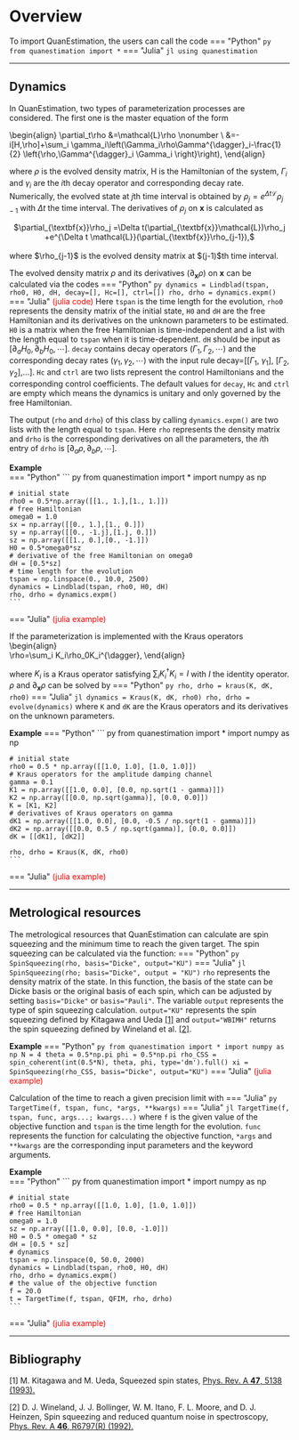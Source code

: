# **Overview**
To import QuanEstimation, the users can call the code
=== "Python"
    ``` py
    from quanestimation import *
    ```
=== "Julia"
    ``` jl
    using quanestimation
    ```

---
## **Dynamics**
In QuanEstimation, two types of parameterization processes are considered. The first one is the 
master equation of the form

\begin{align}
\partial_t\rho &=\mathcal{L}\rho \nonumber \\
&=-i[H,\rho]+\sum_i \gamma_i\left(\Gamma_i\rho\Gamma^{\dagger}_i-\frac{1}{2}
\left\{\rho,\Gamma^{\dagger}_i \Gamma_i \right\}\right),
\end{align}

where $\rho$ is the evolved density matrix, H is the Hamiltonian of the system, $\Gamma_i$ and 
$\gamma_i$ are the $i\mathrm{th}$ decay operator and corresponding decay rate. Numerically, 
the evolved state at $j$th time interval is obtained by $\rho_j=e^{\Delta t\mathcal{L}}
\rho_{j-1}$ with $\Delta t$ the time interval. The derivatives of $\rho_j$ on $\textbf{x}$ is 
calculated as
<center> $\partial_{\textbf{x}}\rho_j =\Delta t(\partial_{\textbf{x}}\mathcal{L})\rho_j
+e^{\Delta t \mathcal{L}}(\partial_{\textbf{x}}\rho_{j-1}),$ </center> <br>
where $\rho_{j-1}$ is the evolved density matrix at $(j-1)$th time interval.

The evolved density matrix $\rho$ and its derivatives ($\partial_{\textbf{x}}\rho$) on 
$\textbf{x}$  can be calculated via the codes
=== "Python"
    ``` py
    dynamics = Lindblad(tspan, rho0, H0, dH, decay=[], Hc=[], ctrl=[])
    rho, drho = dynamics.expm()
    ```
=== "Julia"
    <span style="color:red">(julia code) </span>
Here `tspan` is the time length for the evolution, `rho0` represents the density matrix of the
initial state, `H0` and `dH` are the free Hamiltonian and its derivatives on the unknown 
parameters to be estimated. `H0` is a matrix when the free Hamiltonian is time-independent and 
a list with the length equal to `tspan` when it is time-dependent. `dH` should be input as 
$[\partial_a{H_0}, \partial_b{H_0}, \cdots]$. `decay` contains decay operators 
$(\Gamma_1, \Gamma_2, \cdots)$ and the corresponding decay rates $(\gamma_1, \gamma_2, \cdots)$ 
with the input rule decay=[[$\Gamma_1$, $\gamma_1$], [$\Gamma_2$, $\gamma_2$],...]. `Hc` and 
`ctrl` are two lists represent the control Hamiltonians and the corresponding control 
coefficients. The default values for `decay`, `Hc` and `ctrl` are empty which means the 
dynamics is unitary and only governed by the free Hamiltonian.

The output (`rho` and `drho`) of this class by calling `dynamics.expm()` are two lists with 
the length equal to `tspan`. Here `rho` represents the density matrix and `drho` is the 
corresponding derivatives on all the parameters, the $i$th entry of `drho` is 
$[\partial_a{\rho},\partial_b{\rho},\cdots].$

**Example**  
=== "Python"
    ``` py
    from quanestimation import *
    import numpy as np

    # initial state
    rho0 = 0.5*np.array([[1., 1.],[1., 1.]])
    # free Hamiltonian
    omega0 = 1.0
    sx = np.array([[0., 1.],[1., 0.]])
    sy = np.array([[0., -1.j],[1.j, 0.]]) 
    sz = np.array([[1., 0.],[0., -1.]])
    H0 = 0.5*omega0*sz
    # derivative of the free Hamiltonian on omega0
    dH = [0.5*sz]
    # time length for the evolution
    tspan = np.linspace(0., 10.0, 2500)
    dynamics = Lindblad(tspan, rho0, H0, dH)
    rho, drho = dynamics.expm()
    ```
=== "Julia"
    <span style="color:red">(julia example) </span>

If the parameterization is implemented with the Kraus operators
\begin{align}  
\rho=\sum_i K_i\rho_0K_i^{\dagger},
\end{align}

where $K_i$ is a Kraus operator satisfying $\sum_{i}K^{\dagger}_i K_i=I$ with $I$ 
the identity operator. $\rho$ and $\partial_{\textbf{x}}\rho$ can be solved by
=== "Python"
    ``` py
    rho, drho = kraus(K, dK, rho0)
    ```
=== "Julia"
    ``` jl
    dynamics = Kraus(K, dK, rho0)
    rho, drho = evolve(dynamics)
    ```
where `K` and `dK` are the Kraus operators and its derivatives on the unknown parameters.

**Example**
=== "Python"
    ``` py
    from quanestimation import *
    import numpy as np

    # initial state
    rho0 = 0.5 * np.array([[1.0, 1.0], [1.0, 1.0]])
    # Kraus operators for the amplitude damping channel
    gamma = 0.1
    K1 = np.array([[1.0, 0.0], [0.0, np.sqrt(1 - gamma)]])
    K2 = np.array([[0.0, np.sqrt(gamma)], [0.0, 0.0]])
    K = [K1, K2]
    # derivatives of Kraus operators on gamma
    dK1 = np.array([[1.0, 0.0], [0.0, -0.5 / np.sqrt(1 - gamma)]])
    dK2 = np.array([[0.0, 0.5 / np.sqrt(gamma)], [0.0, 0.0]])
    dK = [[dK1], [dK2]]

    rho, drho = Kraus(K, dK, rho0)
    ```
=== "Julia"
    <span style="color:red">(julia example) </span>

---

## **Metrological resources**
The metrological resources that QuanEstimation can calculate are spin squeezing and the 
minimum time to reach the given target. The spin squeezing can be calculated via the function: 
=== "Python"
    ``` py
    SpinSqueezing(rho, basis="Dicke", output="KU")
    ```
=== "Julia"
    ``` jl
    SpinSqueezing(rho; basis="Dicke", output = "KU")
    ```
`rho` represents the density matrix of the state. In this function, the basis of the state can 
be Dicke basis or the original basis of each spin, which can be adjusted by setting 
`basis="Dicke"` or `basis="Pauli"`. The variable `output` represents the type of spin squeezing 
calculation. `output="KU"` represents the spin squeezing defined by Kitagawa and Ueda 
[[1]](#Kitagawa1993) and `output="WBIMH"` returns the spin squeezing defined by Wineland 
et al. [[2]](#Wineland1992).

**Example** 
=== "Python"
    ``` py
    from quanestimation import *
    import numpy as np
    N = 4
    theta = 0.5*np.pi
    phi = 0.5*np.pi
    rho_CSS = spin_coherent(int(0.5*N), theta, phi, type='dm').full()
    xi = SpinSqueezing(rho_CSS, basis="Dicke", output="KU")
    ```
=== "Julia"
    <span style="color:red">(julia example) </span>

Calculation of the time to reach a given precision limit with
=== "Julia"
    ``` py
    TargetTime(f, tspan, func, *args, **kwargs)
    ```
=== "Julia"
    ``` jl
    TargetTime(f, tspan, func, args...; kwargs...)
    ```
where `f` is the given value of the objective function and `tspan` is the time length for the 
evolution. `func` represents the function for calculating the objective function, `*args` and 
`**kwargs` are the corresponding input parameters and the keyword arguments.

**Example**  
=== "Python"
    ``` py
    from quanestimation import *
    import numpy as np

    # initial state
    rho0 = 0.5 * np.array([[1.0, 1.0], [1.0, 1.0]])
    # free Hamiltonian
    omega0 = 1.0
    sz = np.array([[1.0, 0.0], [0.0, -1.0]])
    H0 = 0.5 * omega0 * sz
    dH = [0.5 * sz]
    # dynamics
    tspan = np.linspace(0, 50.0, 2000)
    dynamics = Lindblad(tspan, rho0, H0, dH)
    rho, drho = dynamics.expm()
    # the value of the objective function
    f = 20.0
    t = TargetTime(f, tspan, QFIM, rho, drho)
    ```
=== "Julia"
    <span style="color:red">(julia example) </span>

---
## **Bibliography**
<a id="Kitagawa1993">[1]</a> 
M. Kitagawa and M. Ueda, Squeezed spin states, 
[Phys. Rev. A **47**, 5138 (1993).](https://doi.org/10.1103/PhysRevA.47.5138)

<a id="Wineland1992">[2]</a>
D. J. Wineland, J. J. Bollinger, W. M. Itano, F. L. Moore, and D. J. Heinzen, 
Spin squeezing and reduced quantum noise in spectroscopy, 
[Phys. Rev. A **46**, R6797(R) (1992).](https://doi.org/10.1103/PhysRevA.46.R6797)
